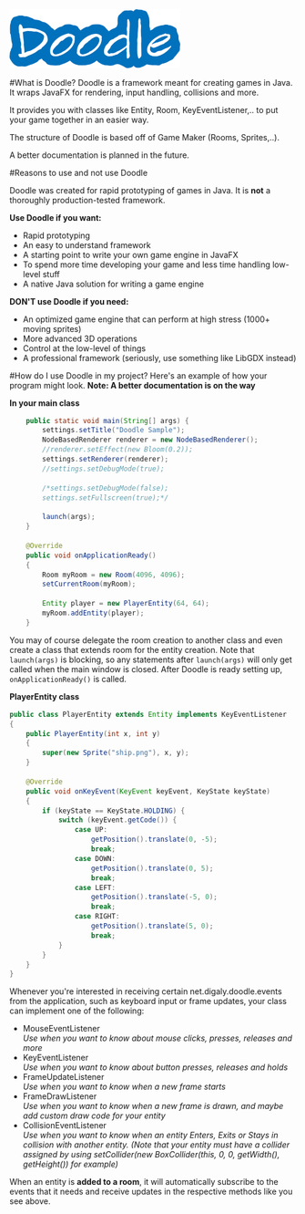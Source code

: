 <img src="logo.png" width="300">

#What is Doodle?
Doodle is a framework meant for creating games in Java. It wraps JavaFX for rendering, input handling, collisions and more.

It provides you with classes like Entity, Room, KeyEventListener,.. to put your game together in an easier way.  

The structure of Doodle is based off of Game Maker (Rooms, Sprites,..).

A better documentation is planned in the future.

#Reasons to use and not use Doodle

Doodle was created for rapid prototyping of games in Java. It is **not** a thoroughly production-tested framework.

**Use Doodle if you want:**
* Rapid prototyping
* An easy to understand framework
* A starting point to write your own game engine in JavaFX
* To spend more time developing your game and less time handling low-level stuff
* A native Java solution for writing a game engine

**DON'T use Doodle if you need:**
* An optimized game engine that can perform at high stress (1000+ moving sprites)
* More advanced 3D operations
* Control at the low-level of things
* A professional framework (seriously, use something like LibGDX instead)

#How do I use Doodle in my project?
Here's an example of how your program might look.
**Note: A better documentation is on the way**

**In your main class**
```java
    public static void main(String[] args) {
        settings.setTitle("Doodle Sample");
        NodeBasedRenderer renderer = new NodeBasedRenderer();
        //renderer.setEffect(new Bloom(0.2));
        settings.setRenderer(renderer);
        //settings.setDebugMode(true);

        /*settings.setDebugMode(false);
        settings.setFullscreen(true);*/

        launch(args);
    }

    @Override
    public void onApplicationReady()
    {
        Room myRoom = new Room(4096, 4096);
        setCurrentRoom(myRoom);
        
        Entity player = new PlayerEntity(64, 64);
        myRoom.addEntity(player);
    }
```
You may of course delegate the room creation to another class and even create a class that extends room for the entity creation.
Note that ```launch(args)``` is blocking, so any statements after ```launch(args)``` will only get called when the main window is closed.
After Doodle is ready setting up, ```onApplicationReady()``` is called.

**PlayerEntity class**

```java
public class PlayerEntity extends Entity implements KeyEventListener
{
    public PlayerEntity(int x, int y)
    {
        super(new Sprite("ship.png"), x, y);
    }

    @Override
    public void onKeyEvent(KeyEvent keyEvent, KeyState keyState)
    {
        if (keyState == KeyState.HOLDING) {
            switch (keyEvent.getCode()) {
                case UP:
                    getPosition().translate(0, -5);
                    break;
                case DOWN:
                    getPosition().translate(0, 5);
                    break;
                case LEFT:
                    getPosition().translate(-5, 0);
                    break;
                case RIGHT:
                    getPosition().translate(5, 0);
                    break;
            }
        }
    }
}
```

Whenever you're interested in receiving certain net.digaly.doodle.events from the application, such as keyboard input or frame updates, your class can implement one of the following:

* MouseEventListener  
_Use when you want to know about mouse clicks, presses, releases and more_
* KeyEventListener  
_Use when you want to know about button presses, releases and holds_
* FrameUpdateListener  
_Use when you want to know when a new frame starts_
* FrameDrawListener  
_Use when you want to know when a new frame is drawn, and maybe add custom draw code for your entity_
* CollisionEventListener  
_Use when you want to know when an entity Enters, Exits or Stays in collision with another entity. (Note that your entity must have a collider assigned by using setCollider(new BoxCollider(this, 0, 0, getWidth(), getHeight()) for example)_

When an entity is **added to a room**, it will automatically subscribe to the events that it needs and receive updates in the respective methods like you see above.
